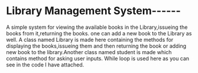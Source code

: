 # Library Management System------
A simple system for viewing the available books in the Library,issueing the books from it,returning the books. 
one can add a new book to the Library as well. A class named Library is made here containing the methods for
displaying the books,issueing them and then returning the book or adding new book to the library.Another class
named student is made which contains method for asking user inputs. While loop is used here as you can see in the code
I have attached.

